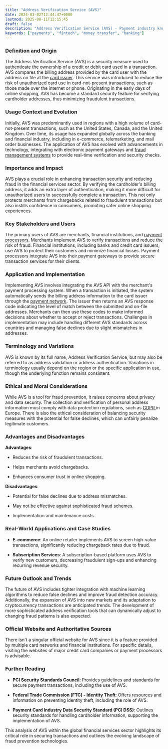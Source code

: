 ```yaml
---
title: "Address Verification Service (AVS)"
date: 2024-03-02T12:44:47+0000
lastmod: 2025-08-11T12:15:45
draft: false
description: "Address Verification Service (AVS) - Payment industry knowledge and insights"
keywords: ["payments", "fintech", "money transfer", "banking"]
---
```


### Definition and Origin

The Address Verification Service (AVS) is a security measure used to authenticate the ownership of a credit or debit card used in a transaction. AVS compares the billing address provided by the card user with the address on file at the [card issuer](https://faisalkhanllc.xyz/resources/payments-wiki/c/card-issuer/). This service was introduced to reduce the risk of unauthorized card use in card-not-present transactions, such as those made over the internet or phone. Originating in the early days of online shopping, AVS has become a standard security feature for verifying cardholder addresses, thus minimizing fraudulent transactions.

### Usage Context and Evolution

Initially, AVS was predominantly used in regions with a high volume of card-not-present transactions, such as the United States, Canada, and the United Kingdom. Over time, its usage has expanded globally across the banking and financial industry, including in e-commerce, telemarketing, and mail order businesses. The application of AVS has evolved with advancements in technology, integrating with electronic payment gateways and [fraud management systems](https://faisalkhanllc.xyz/resources/payments-wiki/f/fraud-management-systems/) to provide real-time verification and security checks.

### Importance and Impact

AVS plays a crucial role in enhancing transaction security and reducing fraud in the financial services sector. By verifying the cardholder's billing address, it adds an extra layer of authentication, making it more difficult for unauthorized users to successfully complete a transaction. This not only protects merchants from chargebacks related to fraudulent transactions but also instills confidence in consumers, promoting safer online shopping experiences.

### Key Stakeholders and Users

The primary users of AVS are merchants, financial institutions, and [payment processors](https://faisalkhan.com/knowledge-center/knowledge-base/payment-processors/). Merchants implement AVS to verify transactions and reduce the risk of fraud. Financial institutions, including banks and credit card issuers, use AVS to protect their customers and minimize financial losses. Payment processors integrate AVS into their payment gateways to provide secure transaction services for their clients.

### Application and Implementation

Implementing AVS involves integrating the AVS API with the merchant's payment processing system. When a transaction is initiated, the system automatically sends the billing address information to the card issuer through the [payment network](https://faisalkhanllc.xyz/resources/payments-wiki/c/correspondent-payment-network-options/). The issuer then returns an AVS response code indicating the level of match between the submitted and on-file addresses. Merchants can then use these codes to make informed decisions about whether to accept or reject transactions. Challenges in implementation may include handling different AVS standards across countries and managing false declines due to slight mismatches in addresses.

### Terminology and Variations

AVS is known by its full name, Address Verification Service, but may also be referred to as address validation or address authentication. Variations in terminology usually depend on the region or the specific application in use, though the underlying function remains consistent.

### Ethical and Moral Considerations

While AVS is a tool for fraud prevention, it raises concerns about privacy and data security. The collection and verification of personal address information must comply with data protection regulations, such as [GDPR ](https://faisalkhanllc.xyz/resources/payments-wiki/g/general-data-protection-regulation-gdpr/)in Europe. There is also the ethical consideration of balancing security measures with the potential for false declines, which can unfairly penalize legitimate customers.

### Advantages and Disadvantages

**Advantages**:

- Reduces the risk of fraudulent transactions.

- Helps merchants avoid chargebacks.

- Enhances consumer trust in online shopping.

**Disadvantages**:

- Potential for false declines due to address mismatches.

- May not be effective against sophisticated fraud schemes.

- Implementation and maintenance costs.

### Real-World Applications and Case Studies

- **E-commerce**: An online retailer implements AVS to screen high-value transactions, significantly reducing chargeback rates due to fraud.

- **Subscription Services**: A subscription-based platform uses AVS to verify new customers, decreasing fraudulent sign-ups and enhancing recurring revenue security.

### Future Outlook and Trends

The future of AVS includes tighter integration with machine learning algorithms to reduce false declines and improve fraud detection accuracy. Additionally, the expansion of AVS into new markets and its adaptation to cryptocurrency transactions are anticipated trends. The development of more sophisticated address verification tools that can dynamically adjust to changing fraud patterns is also expected.

### Official Website and Authoritative Sources

There isn't a singular official website for AVS since it is a feature provided by multiple card networks and financial institutions. For specific details, visiting the websites of major credit card companies or payment processors is advisable.

### Further Reading

- **PCI Security Standards Council**: Provides guidelines and standards for secure payment transactions, including the use of AVS.

- **Federal Trade Commission (FTC) - Identity Theft**: Offers resources and information on preventing identity theft, including the role of AVS.

- **Payment Card Industry Data Security Standard (PCI DSS)**: Outlines security standards for handling cardholder information, supporting the implementation of AVS.

This analysis of AVS within the global financial services sector highlights its critical role in securing transactions and outlines the evolving landscape of fraud prevention technologies.